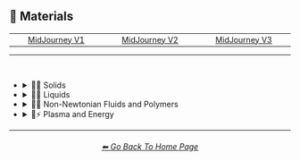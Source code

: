 <h2>🧱 Materials</h2>

<div align="center">

<table>
	<tr align="center" valign="middle">
		<td width=256>
			<a href="https://github.com/willwulfken/MidJourney-Styles-and-Keywords-Reference-Light/blob/text-gui/Pages/MJ_V1/Style_Pages/Sphere/Materials.md">MidJourney V1</a>
		</td>
		<td width=256>
			<a href="https://github.com/willwulfken/MidJourney-Styles-and-Keywords-Reference-Light/blob/text-gui/Pages/MJ_V2/Style_Pages/Sphere/Materials.md">MidJourney V2</a>
		</td>
		<td width=256>
			<a href="https://github.com/willwulfken/MidJourney-Styles-and-Keywords-Reference-Light/blob/text-gui/Pages/MJ_V3/Style_Pages/Sphere/Materials.md">MidJourney V3</a>
		</td>
	</tr>
</table>


</div>

<hr>
<br>


- <details><summary>🧱💎 Solids</summary><p>

  - <details><summary>🧱🌳 Wood and Paper</summary><p><div align="center">

	| Wooden |
	| :-: |
	| <img src="https://github.com/willwulfken/MidJourney-Styles-and-Keywords-Reference-Light/blob/text-gui/Images/MJ_V1/Midjourney_Styles_(sphere)/sphere_Wooden.webp?raw=true" width="256" /> |

	<br>
	
	| Cardboard | Paperboard |
	| :-: | :-: |
	| <img src="https://github.com/willwulfken/MidJourney-Styles-and-Keywords-Reference-Light/blob/text-gui/Images/MJ_V1/Midjourney_Styles_(sphere)/sphere_Cardboard.webp?raw=true" width="256" /> | <img src="https://github.com/willwulfken/MidJourney-Styles-and-Keywords-Reference-Light/blob/text-gui/Images/MJ_V1/Midjourney_Styles_(sphere)/sphere_Paperboard.webp?raw=true" width="256" /> |

	<br>
	
	| Paper | Construction Paper |
	| :-: | :-: |
	| <img src="https://github.com/willwulfken/MidJourney-Styles-and-Keywords-Reference-Light/blob/text-gui/Images/MJ_V1/Midjourney_Styles_(sphere)/sphere_Paper.webp?raw=true" width="256" /> | <img src="https://github.com/willwulfken/MidJourney-Styles-and-Keywords-Reference-Light/blob/text-gui/Images/MJ_V1/Midjourney_Styles_(sphere)/sphere_Construction_Paper.webp?raw=true" width="256" /> |

	<br>
	
	| Tissue Paper | Graph Paper | Kraft Paper |
	| :-: | :-: | :-: |
	| <img src="https://github.com/willwulfken/MidJourney-Styles-and-Keywords-Reference-Light/blob/text-gui/Images/MJ_V1/Midjourney_Styles_(sphere)/sphere_Tissue_Paper.webp?raw=true" width="256" /> | <img src="https://github.com/willwulfken/MidJourney-Styles-and-Keywords-Reference-Light/blob/text-gui/Images/MJ_V1/Midjourney_Styles_(sphere)/sphere_Graph_Paper.webp?raw=true" width="256" /> | <img src="https://github.com/willwulfken/MidJourney-Styles-and-Keywords-Reference-Light/blob/text-gui/Images/MJ_V1/Midjourney_Styles_(sphere)/sphere_Kraft_Paper.webp?raw=true" width="256" /> |

	<br>
	
	| Wrapping Paper |
	| :-: |
	| <img src="https://github.com/willwulfken/MidJourney-Styles-and-Keywords-Reference-Light/blob/text-gui/Images/MJ_V1/Midjourney_Styles_(sphere)/sphere_Wrapping_Paper.webp?raw=true" width="256" /> |

	</div></p></details>

  - <details><summary>🧱⛱ Soils</summary><p><div align="center">

	| Dirt | Clay |
	| :-: | :-: |
	| <img src="https://github.com/willwulfken/MidJourney-Styles-and-Keywords-Reference-Light/blob/text-gui/Images/MJ_V1/Midjourney_Styles_(sphere)/sphere_Dirt.webp?raw=true" width="256" /> | <img src="https://github.com/willwulfken/MidJourney-Styles-and-Keywords-Reference-Light/blob/text-gui/Images/MJ_V1/Midjourney_Styles_(sphere)/sphere_Clay.webp?raw=true" width="256" /> | 
	
	<br>
	
	| Mud | Mud Brick |
	| :-: | :-: |
	| <img src="https://github.com/willwulfken/MidJourney-Styles-and-Keywords-Reference-Light/blob/text-gui/Images/MJ_V1/Midjourney_Styles_(sphere)/sphere_Mud.webp?raw=true" width="256" /> | <img src="https://github.com/willwulfken/MidJourney-Styles-and-Keywords-Reference-Light/blob/text-gui/Images/MJ_V1/Midjourney_Styles_(sphere)/sphere_Mud_Brick.webp?raw=true" width="256" /> |
	
	<br>
	
	| Sand |
	| :-: |
	| <img src="https://github.com/willwulfken/MidJourney-Styles-and-Keywords-Reference-Light/blob/text-gui/Images/MJ_V1/Midjourney_Styles_(sphere)/sphere_Sand.webp?raw=true" width="256" /> |

	</div></p></details>


  - <details><summary>🧱⛏ Stone and Minerals</summary><p><div align="center">

	| Stone | Cobblestone |
	| :-: | :-: |
	| <img src="https://github.com/willwulfken/MidJourney-Styles-and-Keywords-Reference-Light/blob/text-gui/Images/MJ_V1/Midjourney_Styles_(sphere)/sphere_Stone.webp?raw=true" width="256" /> | <img src="https://github.com/willwulfken/MidJourney-Styles-and-Keywords-Reference-Light/blob/text-gui/Images/MJ_V1/Midjourney_Styles_(sphere)/sphere_Cobblestone.webp?raw=true" width="256" /> |
	
	<br>
	
	| Sandstone | Basalt |
	| :-: | :-: |
	| <img src="https://github.com/willwulfken/MidJourney-Styles-and-Keywords-Reference-Light/blob/text-gui/Images/MJ_V1/Midjourney_Styles_(sphere)/sphere_Sandstone.webp?raw=true" width="256" /> | <img src="https://github.com/willwulfken/MidJourney-Styles-and-Keywords-Reference-Light/blob/text-gui/Images/MJ_V1/Midjourney_Styles_(sphere)/sphere_Basalt.webp?raw=true" width="256" /> |
	
	<br>
	
	| Marble |
	| :-: |
	| <img src="https://github.com/willwulfken/MidJourney-Styles-and-Keywords-Reference-Light/blob/text-gui/Images/MJ_V1/Midjourney_Styles_(sphere)/sphere_Marble.webp?raw=true" width="256" /> |

	<br>
	
	| Brick |
	| :-: |
	| <img src="https://github.com/willwulfken/MidJourney-Styles-and-Keywords-Reference-Light/blob/text-gui/Images/MJ_V1/Midjourney_Styles_(sphere)/sphere_Brick.webp?raw=true" width="256" /> |

	</div></p></details>


  - <details><summary>🧱🔩 Metal</summary><p><div align="center">

	| Metal | Liquid Metal |
	| :-: | :-: |
	| <img src="https://github.com/willwulfken/MidJourney-Styles-and-Keywords-Reference-Light/blob/text-gui/Images/MJ_V1/Midjourney_Styles_(sphere)/sphere_Metal.webp?raw=true" width="256" /> | <img src="https://github.com/willwulfken/MidJourney-Styles-and-Keywords-Reference-Light/blob/text-gui/Images/MJ_V1/Midjourney_Styles_(sphere)/sphere_Liquid_Metal.webp?raw=true" width="256" /> |
	
	<br>
	
	| Pewter | Copper |
	| :-: | :-: |
	| <img src="https://github.com/willwulfken/MidJourney-Styles-and-Keywords-Reference-Light/blob/text-gui/Images/MJ_V1/Midjourney_Styles_(sphere)/sphere_Pewter.webp?raw=true" width="256" /> | <img src="https://github.com/willwulfken/MidJourney-Styles-and-Keywords-Reference-Light/blob/text-gui/Images/MJ_V1/Midjourney_Styles_(sphere)/sphere_Copper.webp?raw=true" width="256" /> |
	
	<br>
	
	| Aluminum | Brushed Aluminum |
	| :-: | :-: |
	| <img src="https://github.com/willwulfken/MidJourney-Styles-and-Keywords-Reference-Light/blob/text-gui/Images/MJ_V1/Midjourney_Styles_(sphere)/sphere_Aluminum.webp?raw=true" width="256" /> | <img src="https://github.com/willwulfken/MidJourney-Styles-and-Keywords-Reference-Light/blob/text-gui/Images/MJ_V1/Midjourney_Styles_(sphere)/sphere_Brushed_Aluminum.webp?raw=true" width="256" /> |
	
	<br>

	| Bronze | Brass |
	| :-: | :-: |
	| <img src="https://github.com/willwulfken/MidJourney-Styles-and-Keywords-Reference-Light/blob/text-gui/Images/MJ_V1/Midjourney_Styles_(sphere)/sphere_Bronze.webp?raw=true" width="256" /> | <img src="https://github.com/willwulfken/MidJourney-Styles-and-Keywords-Reference-Light/blob/text-gui/Images/MJ_V1/Midjourney_Styles_(sphere)/sphere_Brass.webp?raw=true" width="256" /> |
	
	<br>
	
	| Iron |
	| :-: |
	| <img src="https://github.com/willwulfken/MidJourney-Styles-and-Keywords-Reference-Light/blob/text-gui/Images/MJ_V1/Midjourney_Styles_(sphere)/sphere_Iron.webp?raw=true" width="256" /> |
	
	<br>
	
	| Steel | Stainless Steel |
	| :-: | :-: |
	| <img src="https://github.com/willwulfken/MidJourney-Styles-and-Keywords-Reference-Light/blob/text-gui/Images/MJ_V1/Midjourney_Styles_(sphere)/sphere_Steel.webp?raw=true" width="256" /> | <img src="https://github.com/willwulfken/MidJourney-Styles-and-Keywords-Reference-Light/blob/text-gui/Images/MJ_V1/Midjourney_Styles_(sphere)/sphere_Stainless_Steel.webp?raw=true" width="256" /> |
	
	<br>
	
	| Titanium | Anodized Titanium |
	| :-: | :-: |
	| <img src="https://github.com/willwulfken/MidJourney-Styles-and-Keywords-Reference-Light/blob/text-gui/Images/MJ_V1/Midjourney_Styles_(sphere)/sphere_Titanium.webp?raw=true" width="256" /> | <img src="https://github.com/willwulfken/MidJourney-Styles-and-Keywords-Reference-Light/blob/text-gui/Images/MJ_V1/Midjourney_Styles_(sphere)/sphere_Anodized_Titanium.webp?raw=true" width="256" /> |

	<br>
	
	| Silver |
	| :-: |
	| <img src="https://github.com/willwulfken/MidJourney-Styles-and-Keywords-Reference-Light/blob/text-gui/Images/MJ_V1/Midjourney_Styles_(sphere)/sphere_Silver.webp?raw=true" width="256" /> |
	
	<br>
	
	| Gold | Platinum |
	| :-: | :-: |
	| <img src="https://github.com/willwulfken/MidJourney-Styles-and-Keywords-Reference-Light/blob/text-gui/Images/MJ_V1/Midjourney_Styles_(sphere)/sphere_Gold.webp?raw=true" width="256" /> | <img src="https://github.com/willwulfken/MidJourney-Styles-and-Keywords-Reference-Light/blob/text-gui/Images/MJ_V1/Midjourney_Styles_(sphere)/sphere_Platinum.webp?raw=true" width="256" /> |
	
	<br>
	
	| Zirconium | Cubic Zirconium |
	| :-: | :-: |
	| <img src="https://github.com/willwulfken/MidJourney-Styles-and-Keywords-Reference-Light/blob/text-gui/Images/MJ_V1/Midjourney_Styles_(sphere)/sphere_Zirconium.webp?raw=true" width="256" /> | <img src="https://github.com/willwulfken/MidJourney-Styles-and-Keywords-Reference-Light/blob/text-gui/Images/MJ_V1/Midjourney_Styles_(sphere)/sphere_Cubic_Zirconium.webp?raw=true" width="256" /> |
	
	<br>
	
	| Copper-Sulfate |
	| :-: |
	| <img src="https://github.com/willwulfken/MidJourney-Styles-and-Keywords-Reference-Light/blob/text-gui/Images/MJ_V1/Midjourney_Styles_(sphere)/sphere_Copper-Sulfate.webp?raw=true" width="256" /> |
	
	<br>

	</div></p></details>


  - <details><summary>🧱💎 Glass and Crystal</summary><p><div align="center">

	| Glassy | Stained Glass |
	| :-: | :-: |
	| <img src="https://github.com/willwulfken/MidJourney-Styles-and-Keywords-Reference-Light/blob/text-gui/Images/MJ_V1/Midjourney_Styles_(sphere)/sphere_Glassy.webp?raw=true" width="256" /> | <img src="https://github.com/willwulfken/MidJourney-Styles-and-Keywords-Reference-Light/blob/text-gui/Images/MJ_V1/Midjourney_Styles_(sphere)/sphere_Stained_Glass.webp?raw=true" width="256" /> |
	
	<br>
	
	| Seaglass | Obsidian |
	| :-: | :-: |
	| <img src="https://github.com/willwulfken/MidJourney-Styles-and-Keywords-Reference-Light/blob/text-gui/Images/MJ_V1/Midjourney_Styles_(sphere)/sphere_Seaglass.webp?raw=true" width="256" /> | <img src="https://github.com/willwulfken/MidJourney-Styles-and-Keywords-Reference-Light/blob/text-gui/Images/MJ_V1/Midjourney_Styles_(sphere)/sphere_Obsidian.webp?raw=true" width="256" /> |
	
	<br>
	
	| Crystalline |
	| :-: |
	| <img src="https://github.com/willwulfken/MidJourney-Styles-and-Keywords-Reference-Light/blob/text-gui/Images/MJ_V1/Midjourney_Styles_(sphere)/sphere_Crystalline.webp?raw=true" width="256" /> |
	
	<br>

	| Diamond | Herkimer Diamond | Amethyst |
	| :-: | :-: | :-: |
	| <img src="https://github.com/willwulfken/MidJourney-Styles-and-Keywords-Reference-Light/blob/text-gui/Images/MJ_V1/Midjourney_Styles_(sphere)/sphere_Diamond.webp?raw=true" width="256" /> | <img src="https://github.com/willwulfken/MidJourney-Styles-and-Keywords-Reference-Light/blob/text-gui/Images/MJ_V1/Midjourney_Styles_(sphere)/sphere_Herkimer_Diamond.webp?raw=true" width="256" /> | <img src="https://github.com/willwulfken/MidJourney-Styles-and-Keywords-Reference-Light/blob/text-gui/Images/MJ_V1/Midjourney_Styles_(sphere)/sphere_Amethyst.webp?raw=true" width="256" /> |

	<br>

	| Quartz | Smoky Quartz | Milky Quartz |
	| :-: | :-: | :-: |
	| <img src="https://github.com/willwulfken/MidJourney-Styles-and-Keywords-Reference-Light/blob/text-gui/Images/MJ_V1/Midjourney_Styles_(sphere)/sphere_Quartz.webp?raw=true" width="256" /> | <img src="https://github.com/willwulfken/MidJourney-Styles-and-Keywords-Reference-Light/blob/text-gui/Images/MJ_V1/Midjourney_Styles_(sphere)/sphere_Smoky_Quartz.webp?raw=true" width="256" /> | <img src="https://github.com/willwulfken/MidJourney-Styles-and-Keywords-Reference-Light/blob/text-gui/Images/MJ_V1/Midjourney_Styles_(sphere)/sphere_Milky_Quartz.webp?raw=true" width="256" /> |

	<br>

	| Pearl | Fluorite |
	| :-: | :-: |
	| <img src="https://github.com/willwulfken/MidJourney-Styles-and-Keywords-Reference-Light/blob/text-gui/Images/MJ_V1/Midjourney_Styles_(sphere)/sphere_Pearl.webp?raw=true" width="256" /> | <img src="https://github.com/willwulfken/MidJourney-Styles-and-Keywords-Reference-Light/blob/text-gui/Images/MJ_V1/Midjourney_Styles_(sphere)/sphere_Fluorite.webp?raw=true" width="256" /> |

	<br>
	
	| Lapis Lazuli |
	| :-: |
	| <img src="https://github.com/willwulfken/MidJourney-Styles-and-Keywords-Reference-Light/blob/text-gui/Images/MJ_V1/Midjourney_Styles_(sphere)/sphere_Lapis_Lazuli.webp?raw=true" width="256" /> |
	
	<br>
	
	| Opal | Opalite |
	| :-: | :-: |
	| <img src="https://github.com/willwulfken/MidJourney-Styles-and-Keywords-Reference-Light/blob/text-gui/Images/MJ_V1/Midjourney_Styles_(sphere)/sphere_Opal.webp?raw=true" width="256" /> | <img src="https://github.com/willwulfken/MidJourney-Styles-and-Keywords-Reference-Light/blob/text-gui/Images/MJ_V1/Midjourney_Styles_(sphere)/sphere_Opalite.webp?raw=true" width="256" /> |
	
	<br>
	
	| Topaz | Agate |
	| :-: | :-: |
	| <img src="https://github.com/willwulfken/MidJourney-Styles-and-Keywords-Reference-Light/blob/text-gui/Images/MJ_V1/Midjourney_Styles_(sphere)/sphere_Topaz.webp?raw=true" width="256" /> | <img src="https://github.com/willwulfken/MidJourney-Styles-and-Keywords-Reference-Light/blob/text-gui/Images/MJ_V1/Midjourney_Styles_(sphere)/sphere_Agate.webp?raw=true" width="256" /> |

	</div></p></details>


  - <details><summary>🧱👚 Cloth</summary><p><div align="center">

	| Cloth | Cotton |
	| :-: | :-: |
	| <img src="https://github.com/willwulfken/MidJourney-Styles-and-Keywords-Reference-Light/blob/text-gui/Images/MJ_V1/Midjourney_Styles_(sphere)/sphere_Cloth.webp?raw=true" width="256" /> | <img src="https://github.com/willwulfken/MidJourney-Styles-and-Keywords-Reference-Light/blob/text-gui/Images/MJ_V1/Midjourney_Styles_(sphere)/sphere_Cotton.webp?raw=true" width="256" /> |

	<br>
	
	| Denim |
	| :-: |
	| <img src="https://github.com/willwulfken/MidJourney-Styles-and-Keywords-Reference-Light/blob/text-gui/Images/MJ_V1/Midjourney_Styles_(sphere)/sphere_Denim.webp?raw=true" width="256" /> |
	
	<br>
	
	| Felt |
	| :-: |
	| <img src="https://github.com/willwulfken/MidJourney-Styles-and-Keywords-Reference-Light/blob/text-gui/Images/MJ_V1/Midjourney_Styles_(sphere)/sphere_Felt.webp?raw=true" width="256" /> |

	<br>
	
	| Spider Web |
	| :-: |
	| <img src="https://github.com/willwulfken/MidJourney-Styles-and-Keywords-Reference-Light/blob/text-gui/Images/MJ_V1/Midjourney_Styles_(sphere)/sphere_Spider_Web.webp?raw=true" width="256" /> |

	</div></p></details>


  - <details><summary>🧱🥤 Plastic and Foam</summary><p><div align="center">

	| Plastic | Lego |
	| :-: | :-: |
	| <img src="https://github.com/willwulfken/MidJourney-Styles-and-Keywords-Reference-Light/blob/text-gui/Images/MJ_V1/Midjourney_Styles_(sphere)/sphere_Plastic.webp?raw=true" width="256" /> | <img src="https://github.com/willwulfken/MidJourney-Styles-and-Keywords-Reference-Light/blob/text-gui/Images/MJ_V1/Midjourney_Styles_(sphere)/sphere_Lego.webp?raw=true" width="256" /> |
	
	<br>
	
	| Shrink Wrap |
	| :-: |
	| <img src="https://github.com/willwulfken/MidJourney-Styles-and-Keywords-Reference-Light/blob/text-gui/Images/MJ_V1/Midjourney_Styles_(sphere)/sphere_Shrink_Wrap.webp?raw=true" width="256" /> |
	
	<br>
	
	| Styrofoam |
	| :-: |
	| <img src="https://github.com/willwulfken/MidJourney-Styles-and-Keywords-Reference-Light/blob/text-gui/Images/MJ_V1/Midjourney_Styles_(sphere)/sphere_Styrofoam.webp?raw=true" width="256" /> |

	</div></p></details>


  - <details><summary>🧱🧤 Rubber</summary><p><div align="center">

	| Rubber |
	| :-: |
	| <img src="https://github.com/willwulfken/MidJourney-Styles-and-Keywords-Reference-Light/blob/text-gui/Images/MJ_V1/Midjourney_Styles_(sphere)/sphere_Rubber.webp?raw=true" width="256" /> |
	
	<br>
	
	| Linoleum |
	| :-: |
	| <img src="https://github.com/willwulfken/MidJourney-Styles-and-Keywords-Reference-Light/blob/text-gui/Images/MJ_V1/Midjourney_Styles_(sphere)/sphere_Linoleum.webp?raw=true" width="256" /> |
	
	<br>
	
	| Silly Band |
	| :-: |
	| <img src="https://github.com/willwulfken/MidJourney-Styles-and-Keywords-Reference-Light/blob/text-gui/Images/MJ_V1/Midjourney_Styles_(sphere)/sphere_Silly_Band.webp?raw=true" width="256" /> |

	</div></p></details>

  - <details><summary>🧱🍮 Gelatinous and Spongy</summary><p><div align="center">

	| Gel | Aerogel |
	| :-: | :-: |
	| <img src="https://github.com/willwulfken/MidJourney-Styles-and-Keywords-Reference-Light/blob/text-gui/Images/MJ_V1/Midjourney_Styles_(sphere)/sphere_Gel.webp?raw=true" width="256" /> | <img src="https://github.com/willwulfken/MidJourney-Styles-and-Keywords-Reference-Light/blob/text-gui/Images/MJ_V1/Midjourney_Styles_(sphere)/sphere_Aerogel.webp?raw=true" width="256" /> |
	
	| Sponge |
	| :-: |
	| <img src="https://github.com/willwulfken/MidJourney-Styles-and-Keywords-Reference-Light/blob/text-gui/Images/MJ_V1/Midjourney_Styles_(sphere)/sphere_Sponge.webp?raw=true" width="256" /> |

	</div></p></details>

  - <details><summary>🧱🕯 Wax</summary><p><div align="center">

	| Wax |
	| :-: |
	| <img src="https://github.com/willwulfken/MidJourney-Styles-and-Keywords-Reference-Light/blob/text-gui/Images/MJ_V1/Midjourney_Styles_(sphere)/sphere_Wax.webp?raw=true" width="256" /> |

	</div></p></details>


  - <details><summary>🧱🧊 Ice and Snow</summary><p><div align="center">

	| Ice |
	| :-: |
	| <img src="https://github.com/willwulfken/MidJourney-Styles-and-Keywords-Reference-Light/blob/text-gui/Images/MJ_V1/Midjourney_Styles_(sphere)/sphere_Ice.webp?raw=true" width="256" /> |
	
	<br>
	
	| Snow |
	| :-: |
	| <img src="https://github.com/willwulfken/MidJourney-Styles-and-Keywords-Reference-Light/blob/text-gui/Images/MJ_V1/Midjourney_Styles_(sphere)/sphere_Snow.webp?raw=true" width="256" /> |
	
	</div></p></details>

  - <details><summary>🧱🐱 Hair and Fur</summary><p><div align="center">

	| Hairy |
	| :-: |
	| <img src="https://github.com/willwulfken/MidJourney-Styles-and-Keywords-Reference-Light/blob/text-gui/Images/MJ_V1/Midjourney_Styles_(sphere)/sphere_Hairy.webp?raw=true" width="256" /> |
	
	<br>
	
	| Feathers |
	| :-: |
	| <img src="https://github.com/willwulfken/MidJourney-Styles-and-Keywords-Reference-Light/blob/text-gui/Images/MJ_V1/Midjourney_Styles_(sphere)/sphere_Feathers.webp?raw=true" width="256" /> |

	</div></p></details>


  - <details><summary>🧱 Other Solids</summary><p><div align="center">

	| Amber | Ivory |
	| :-: | :-: |
	| <img src="https://github.com/willwulfken/MidJourney-Styles-and-Keywords-Reference-Light/blob/text-gui/Images/MJ_V1/Midjourney_Styles_(sphere)/sphere_Amber.webp?raw=true" width="256" /> | <img src="https://github.com/willwulfken/MidJourney-Styles-and-Keywords-Reference-Light/blob/text-gui/Images/MJ_V1/Midjourney_Styles_(sphere)/sphere_Ivory.webp?raw=true" width="256" /> |

	</div></p></details>

  </p></details>


- <details><summary>🧱💧 Liquids</summary><p><div align="center">

	| Liquid | Water | Liquid Crystal |
	| :-: | :-: | :-: |
	| <img src="https://github.com/willwulfken/MidJourney-Styles-and-Keywords-Reference-Light/blob/text-gui/Images/MJ_V1/Midjourney_Styles_(sphere)/sphere_Liquid.webp?raw=true" width="256" /> | <img src="https://github.com/willwulfken/MidJourney-Styles-and-Keywords-Reference-Light/blob/text-gui/Images/MJ_V1/Midjourney_Styles_(sphere)/sphere_Water.webp?raw=true" width="256" /> | <img src="https://github.com/willwulfken/MidJourney-Styles-and-Keywords-Reference-Light/blob/text-gui/Images/MJ_V1/Midjourney_Styles_(sphere)/sphere_Liquid_Crystal.webp?raw=true" width="256" /> |
	
	<br>
	
	| Lava |
	| :-: |
	| <img src="https://github.com/willwulfken/MidJourney-Styles-and-Keywords-Reference-Light/blob/text-gui/Images/MJ_V1/Midjourney_Styles_(sphere)/sphere_Lava.webp?raw=true" width="256" /> |

	<br>
	
	| Ferro Fluid |
	| :-: |
	| <img src="https://github.com/willwulfken/MidJourney-Styles-and-Keywords-Reference-Light/blob/text-gui/Images/MJ_V1/Midjourney_Styles_(sphere)/sphere_Ferro_Fluid.webp?raw=true" width="256" /> |
	
	<br>

	| Sea Foam |
	| :-: |
	| <img src="https://github.com/willwulfken/MidJourney-Styles-and-Keywords-Reference-Light/blob/text-gui/Images/MJ_V1/Midjourney_Styles_(sphere)/sphere_Sea_Foam.webp?raw=true" width="256" /> |
	
  </div></p></details>


- <details><summary>🧱🧪 Non-Newtonian Fluids and Polymers</summary><p>

  - <details><summary>🧱⚗️ Slime and Putty</summary><p><div align="center">

	| Slime | Flubber |
	| :-: | :-: |
	| <img src="https://github.com/willwulfken/MidJourney-Styles-and-Keywords-Reference-Light/blob/text-gui/Images/MJ_V1/Midjourney_Styles_(sphere)/sphere_Slime.webp?raw=true" width="256" /> | <img src="https://github.com/willwulfken/MidJourney-Styles-and-Keywords-Reference-Light/blob/text-gui/Images/MJ_V1/Midjourney_Styles_(sphere)/sphere_Flubber.webp?raw=true" width="256" /> |

	</div></p></details>


  - <details><summary>🧱🩹 Tape and Adhesives</summary><p><div align="center">

	| Clear Tape |
	| :-: |
	| <img src="https://github.com/willwulfken/MidJourney-Styles-and-Keywords-Reference-Light/blob/text-gui/Images/MJ_V1/Midjourney_Styles_(sphere)/sphere_Clear_Tape.webp?raw=true" width="256" /> |
	
	<br>
	
	| Duct Tape |
	| :-: |
	| <img src="https://github.com/willwulfken/MidJourney-Styles-and-Keywords-Reference-Light/blob/text-gui/Images/MJ_V1/Midjourney_Styles_(sphere)/sphere_Duct_Tape.webp?raw=true" width="256" /> |
	
	<br>
	
	| Kapton Tape |
	| :-: |
	| <img src="https://github.com/willwulfken/MidJourney-Styles-and-Keywords-Reference-Light/blob/text-gui/Images/MJ_V1/Midjourney_Styles_(sphere)/sphere_Kapton_Tape.webp?raw=true" width="256" /> |
	
	<br>
	
	| Epoxy |
	| :-: |
	| <img src="https://github.com/willwulfken/MidJourney-Styles-and-Keywords-Reference-Light/blob/text-gui/Images/MJ_V1/Midjourney_Styles_(sphere)/sphere_Epoxy.webp?raw=true" width="256" /> |

	</div></p></details>


  - <details><summary>🧱🧪 Other Non-Newtonian Fluids and Polymers</summary><p><div align="center">

	| Orbeez |
	| :-: |
	| <img src="https://github.com/willwulfken/MidJourney-Styles-and-Keywords-Reference-Light/blob/text-gui/Images/MJ_V1/Midjourney_Styles_(sphere)/sphere_Orbeez.webp?raw=true" width="256" /> |

	</div></p></details>

  </p></details>


- <details><summary>🧱⚡ Plasma and Energy</summary><p><div align="center">
	
	| Lightning |
	| :-: |
	| <img src="https://github.com/willwulfken/MidJourney-Styles-and-Keywords-Reference-Light/blob/text-gui/Images/MJ_V1/Midjourney_Styles_(sphere)/sphere_Lightning.webp?raw=true" width="256" /> |
	
	<br>
	
	| Fire |
	| :-: |
	| <img src="https://github.com/willwulfken/MidJourney-Styles-and-Keywords-Reference-Light/blob/text-gui/Images/MJ_V1/Midjourney_Styles_(sphere)/sphere_Fire.webp?raw=true" width="256" /> |

	| Firework |
	| :-: |
	| <img src="https://github.com/willwulfken/MidJourney-Styles-and-Keywords-Reference-Light/blob/text-gui/Images/MJ_V1/Midjourney_Styles_(sphere)/sphere_Firework.webp?raw=true" width="256" /> |

  </div></p></details>


<hr><!--------------->
<div align="center">
<h6><a href="https://github.com/willwulfken/MidJourney-Styles-and-Keywords-Reference-Light/blob/text-gui/README.md">⬅ Go Back To Home Page</a></h6>
</div>